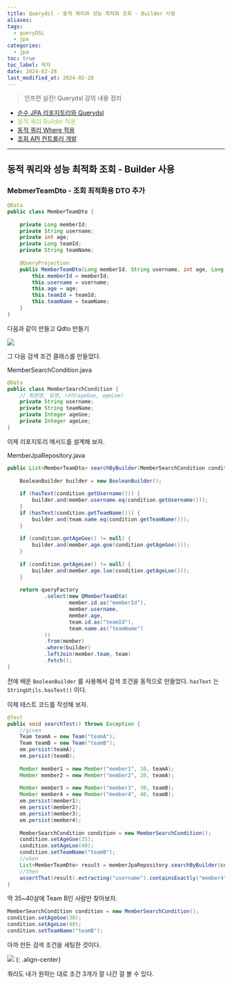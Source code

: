 ```yaml
---
title: Querydsl - 동적 쿼리와 성능 최적화 조회 - Builder 사용
aliases: 
tags:
  - queryDSL
  - jpa
categories:
  - jpa
toc: true
toc_label: 목차
date: 2024-02-28
last_modified_at: 2024-02-28
---
```

> 인프런 실전! Querydsl 강의 내용 정리

- [순수 JPA 리포지토리와 Querydsl](https://iamminseongkim.github.io/jpa/Querydsl-%EC%8B%A4%EB%AC%B4-%ED%99%9C%EC%9A%A9-%EC%88%9C%EC%88%98-JPA-%EB%A6%AC%ED%8F%AC%EC%A7%80%ED%86%A0%EB%A6%AC%EC%99%80-Querydsl/)
- <font color="#92d050">동적 쿼리 Builder 적용</font>
- [동적 쿼리 Where 적용](https://iamminseongkim.github.io/jpa/Querydsl-%EB%8F%99%EC%A0%81-%EC%BF%BC%EB%A6%AC-Where-%EC%A0%81%EC%9A%A9/)
- [조회 API 컨트롤러 개발](https://iamminseongkim.github.io/jpa/Querydsl-%EC%A1%B0%ED%9A%8C-API-%EC%BB%A8%ED%8A%B8%EB%A1%A4%EB%9F%AC-%EA%B0%9C%EB%B0%9C/)

--- 
## 동적 쿼리와 성능 최적화 조회 - Builder 사용

### MebmerTeamDto - 조회 최적화용 DTO 추가

```java
@Data  
public class MemberTeamDto {  
  
    private Long memberId;  
    private String username;  
    private int age;  
    private Long teamId;  
    private String teamName;  
  
    @QueryProjection  
    public MemberTeamDto(Long memberId, String username, int age, Long teamId, String teamName) {  
        this.memberId = memberId;  
        this.username = username;  
        this.age = age;  
        this.teamId = teamId;  
        this.teamName = teamName;  
    }  
}
```
다음과 같이 만들고 Qdto 만들기

![](https://i.imgur.com/GxyqrbK.png)


그 다음 검색 조건 클래스를 만들었다.

MemberSearchCondition.java
```java
@Data  
public class MemberSearchCondition {  
    // 회원명, 팀명, 나이(ageGoe, ageLoe)  
    private String username;  
    private String teamName;  
    private Integer ageGoe;  
    private Integer ageLoe;  
}
```

이제 리포지토리 메서드를 설계해 보자.

MemberJpaRepository.java
```java
public List<MemberTeamDto> searchByBuilder(MemberSearchCondition condition) {  
  
    BooleanBuilder builder = new BooleanBuilder();  
  
    if (hasText(condition.getUsername())) {  
        builder.and(member.username.eq(condition.getUsername()));  
    }  
    if (hasText(condition.getTeamName())) {  
        builder.and(team.name.eq(condition.getTeamName()));  
    }  
  
    if (condition.getAgeGoe() != null) {  
        builder.and(member.age.goe(condition.getAgeGoe()));  
    }  
  
    if (condition.getAgeLoe() != null) {  
        builder.and(member.age.loe(condition.getAgeLoe()));  
    }  
  
    return queryFactory  
            .select(new QMemberTeamDto(  
                    member.id.as("memberId"),  
                    member.username,  
                    member.age,  
                    team.id.as("teamId"),  
                    team.name.as("teamName")  
            ))  
            .from(member)  
            .where(builder)  
            .leftJoin(member.team, team)  
            .fetch();  
}
```

전에 배운 `BooleanBuilder` 를 사용해서 검색 조건을 동적으로 만들었다.
`hasText` 는 `StringUtils.hasText()` 이다.

이제 테스트 코드를 작성해 보자.


```java
@Test  
public void searchTest() throws Exception {  
    //given  
    Team teamA = new Team("teamA");  
    Team teamB = new Team("teamB");  
    em.persist(teamA);  
    em.persist(teamB);  
  
    Member member1 = new Member("member1", 10, teamA);  
    Member member2 = new Member("member2", 20, teamA);  
  
    Member member3 = new Member("member3", 30, teamB);  
    Member member4 = new Member("member4", 40, teamB);  
    em.persist(member1);  
    em.persist(member2);  
    em.persist(member3);  
    em.persist(member4);  
  
    MemberSearchCondition condition = new MemberSearchCondition();  
    condition.setAgeGoe(35);  
    condition.setAgeLoe(40);  
    condition.setTeamName("teamB");  
    //when  
    List<MemberTeamDto> result = memberJpaRepository.searchByBuilder(condition);  
    //then  
    assertThat(result).extracting("username").containsExactly("member4");  
}
```

딱 35~40살에 Team B인 사람만 찾아보자.
```java
MemberSearchCondition condition = new MemberSearchCondition();  
condition.setAgeGoe(30);  
condition.setAgeLoe(40);  
condition.setTeamName("teamB");
```
아까 만든 검색 조건을 세팅한 것이다.

![](https://i.imgur.com/pLq59sZ.png)
{: .align-center}

쿼리도 내가 원하는 대로 조건 3개가 잘 나간 걸 볼 수 있다.